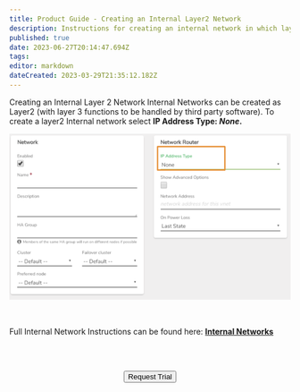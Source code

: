 ```yaml
---
title: Product Guide - Creating an Internal Layer2 Network
description: Instructions for creating an internal network in which layer3 functions are handled by a third-party system.
published: true
date: 2023-06-27T20:14:47.694Z
tags: 
editor: markdown
dateCreated: 2023-03-29T21:35:12.182Z
---
```


Creating an Internal Layer 2 Network
Internal Networks can be created as Layer2 (with layer 3 functions to be handled by third party software). To create a layer2 Internal network select **IP Address Type: ***None***.**

![internal-layer2.png](/public/userguide-sshots/internal-layer2.png)




<br>

Full Internal Network Instructions can be found here: [**Internal Networks**](/public/ProductGuide/internalnetworks)

<br>   



<br>

<div style="text-align:center; margin-bottom:5px">

  <a href="https://www.verge.io/test-drive#Demo-Section"><button class="button-cta">Request Trial</button></a>
</div>
